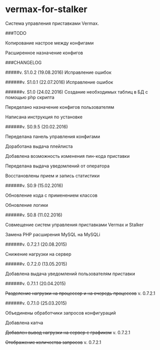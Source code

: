 # vermax-for-stalker

Система управления приставками Vermax.

###TODO

Копирование настрое между конфигами

Расширенное назначение конфигов

###CHANGELOG

#####v. S1.0.2 (19.08.2016)
Исправление ошибок

######v. S1.0.1 (22.07.2016)
Исправление ошибок

######v. S1.0 (24.02.2016)
Создание необходимых таблиц в БД с помощью php скрипта

Переделано назначение конфигов пользователям

Написана инструкция по установке

######v. S0.9.5 (20.02.2016)

Переделана панель управления конфигами

Доработана выдача плейлиста

Добавлена возможность изменения пин-кода приставки

Переделана выдача уведомлений от оператора

Восстановлены прием и запись статистики

######v. S0.9 (15.02.2016)

Обновление кода с применением классов

Обновление логики

######v. S0.8 (11.02.2016)

Совмещение систем управления приставками Vermax и Stalker

Замена PHP расширения MySQL на MySQLi

######v. 0.7.2.1 (20.08.2015)

Снижение нагрузки на сервер

######v. 0.7.2.0 (13.05.2015)

Добавлена выдача уведомлений пользователям приставки

######v. 0.7.1.1 (20.04.2015)

~~Разделение нагрузки на процессор и на очередь процессов~~ v. 0.7.2.1

######v. 0.7.1.0 (25.03.2015)

Объединены обработчики запросов конфигураций

Добавлена капча

~~Добавлен вывод нагрузки на сервер с графиком~~ v. 0.7.2.1

~~Отображение количества запросов~~ v. 0.7.2.1
